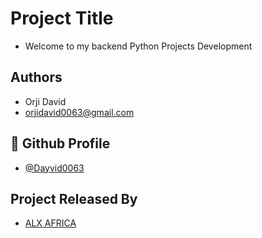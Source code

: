 
# Project Title

- Welcome to my backend Python Projects Development


## Authors

- Orji David
- orjidavid0063@gmail.com



## 🔗 Github Profile
- [@Dayvid0063](https://github.com/Dayvid0063)



## Project Released By

- [ALX AFRICA](https://www.alxafrica.com/)


